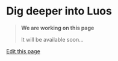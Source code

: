 # Dig deeper into Luos

> **We are working on this page**
> 
> It will be available soon...

<div class="cust_edit_page"><a href="https://{{gh_path}}/_pages/more_information/dig-deeper.md">Edit this page</a></div>
